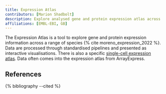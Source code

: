 ```yaml
---
title: Expression Atlas
contributors: [Marion Shadbolt]
description: Explore analysed gene and protein expression atlas across many species.
affiliations: [EMBL-EBI, GB]
---
```


The Expression Atlas is a tool to explore gene and protein expression information across a range of species {% cite moreno_expression_2022 %}. Data are processed through standardised pipelines and presented as interactive visualisations. There is also a specific [single-cell expression atlas](https://www.ebi.ac.uk/gxa/sc/home). Data often comes into the expression atlas from ArrayExpress.

## References

{% bibliography --cited %}